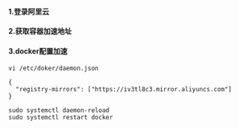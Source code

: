 #### 1.登录阿里云

#### 2.获取容器加速地址

#### 3.docker配置加速

```
vi /etc/doker/daemon.json
```

```
{
  "registry-mirrors": ["https://iv3tl8c3.mirror.aliyuncs.com"]
}
```

```
sudo systemctl daemon-reload
sudo systemctl restart docker
```

